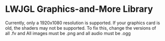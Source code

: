 # LWJGL Graphics-and-More Library
Currently, only a 1920x1080 resolution is supported. 
If your graphics card is old, the shaders may not be supported. To fix this, change the versions of all .fv and  All images must be .png and all audio must be .ogg
 
